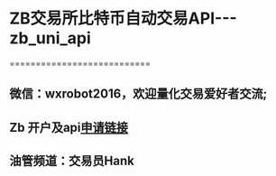 # ZB交易所比特币自动交易API---zb_uni_api 
===========================

## 微信：wxrobot2016，欢迎量化交易爱好者交流;
## Zb 开户及api[申请链接](https://www.zb.cn/user/register?recommendCode=qwk080)
## 油管频道：交易员Hank
